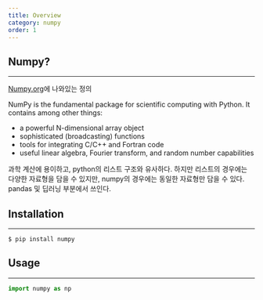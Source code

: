 ```yaml
---
title: Overview
category: numpy
order: 1
---
```


## Numpy?
---

[Numpy.org](https://numpy.org/)에 나와있는 정의 <br>

NumPy is the fundamental package for scientific computing with Python. It contains among other things:

* a powerful N-dimensional array object
* sophisticated (broadcasting) functions
* tools for integrating C/C++ and Fortran code
* useful linear algebra, Fourier transform, and random number capabilities

과학 계산에 용이하고, python의 리스트 구조와 유사하다. 하지만 리스트의 경우에는 다양한 자료형을 담을 수 있지만, numpy의 경우에는 동일한 자료형만 담을 수 있다. pandas 및 딥러닝 부분에서 쓰인다.

## Installation
---

    $ pip install numpy


## Usage
---

```python
import numpy as np
```